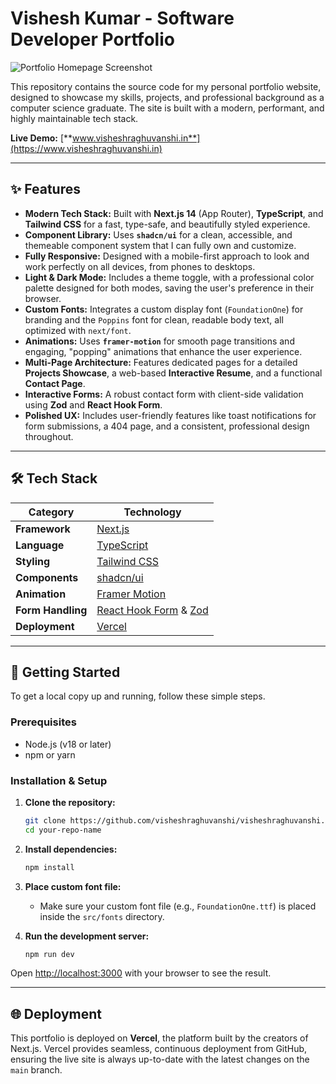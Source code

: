 # Vishesh Kumar - Software Developer Portfolio

![Portfolio Homepage Screenshot][screenshot]

This repository contains the source code for my personal portfolio website, designed to showcase my skills, projects, and professional background as a computer science graduate. The site is built with a modern, performant, and highly maintainable tech stack.

**Live Demo:** [**www.visheshraghuvanshi.in**](https://www.visheshraghuvanshi.in)

---

## ✨ Features

-   **Modern Tech Stack:** Built with **Next.js 14** (App Router), **TypeScript**, and **Tailwind CSS** for a fast, type-safe, and beautifully styled experience.
-   **Component Library:** Uses **`shadcn/ui`** for a clean, accessible, and themeable component system that I can fully own and customize.
-   **Fully Responsive:** Designed with a mobile-first approach to look and work perfectly on all devices, from phones to desktops.
-   **Light & Dark Mode:** Includes a theme toggle, with a professional color palette designed for both modes, saving the user's preference in their browser.
-   **Custom Fonts:** Integrates a custom display font (`FoundationOne`) for branding and the `Poppins` font for clean, readable body text, all optimized with `next/font`.
-   **Animations:** Uses **`framer-motion`** for smooth page transitions and engaging, "popping" animations that enhance the user experience.
-   **Multi-Page Architecture:** Features dedicated pages for a detailed **Projects Showcase**, a web-based **Interactive Resume**, and a functional **Contact Page**.
-   **Interactive Forms:** A robust contact form with client-side validation using **Zod** and **React Hook Form**.
-   **Polished UX:** Includes user-friendly features like toast notifications for form submissions, a 404 page, and a consistent, professional design throughout.

---

## 🛠️ Tech Stack

| Category          | Technology                                                                                                  |
| ----------------- | ----------------------------------------------------------------------------------------------------------- |
| **Framework** | [Next.js](https://nextjs.org/)                                                                              |
| **Language** | [TypeScript](https://www.typescriptlang.org/)                                                               |
| **Styling** | [Tailwind CSS](https://tailwindcss.com/)                                                                    |
| **Components** | [shadcn/ui](https://ui.shadcn.com/)                                                                         |
| **Animation** | [Framer Motion](https://www.framer.com/motion/)                                                             |
| **Form Handling** | [React Hook Form](https://react-hook-form.com/) & [Zod](https://zod.dev/)                                       |
| **Deployment** | [Vercel](https://vercel.com/)                                                                               |

---

## 🚀 Getting Started

To get a local copy up and running, follow these simple steps.

### Prerequisites

-   Node.js (v18 or later)
-   npm or yarn

### Installation & Setup

1.  **Clone the repository:**
    ```bash
    git clone https://github.com/visheshraghuvanshi/visheshraghuvanshi.in.git
    cd your-repo-name
    ```

2.  **Install dependencies:**
    ```bash
    npm install
    ```

3.  **Place custom font file:**
    -   Make sure your custom font file (e.g., `FoundationOne.ttf`) is placed inside the `src/fonts` directory.

4.  **Run the development server:**
    ```bash
    npm run dev
    ```

Open [http://localhost:3000](http://localhost:3000) with your browser to see the result.

---

## 🌐 Deployment

This portfolio is deployed on **Vercel**, the platform built by the creators of Next.js. Vercel provides seamless, continuous deployment from GitHub, ensuring the live site is always up-to-date with the latest changes on the `main` branch.

[screenshot]: https://i.ibb.co/Y4KNwwg2/Screenshot-2025-09-29-184810.png
